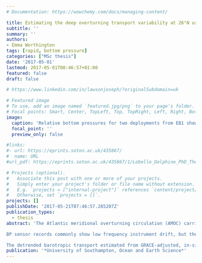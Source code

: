 ```yaml
---
# Documentation: https://wowchemy.com/docs/managing-content/

title: Estimating the deep overturning transport variability at 26°N using bottom pressure recorders
subtitle: ''
summary: ''
authors:
- Emma Worthington
tags: [rapid, bottom pressure]
categories: ["MSc thesis"]
date: '2017-05-01'
lastmod: 2017-05-01T08:46:57+01:00
featured: false
draft: false

# https://www.linkedin.com/in/lawsonjoseph/?originalSubdomain=uk

# Featured image
# To use, add an image named `featured.jpg/png` to your page's folder.
# Focal points: Smart, Center, TopLeft, Top, TopRight, Left, Right, BottomLeft, Bottom, BottomRight.
image:
  caption: 'Relative bottom pressures for two deployments from EB1 showing that instrument drift is typically most severe at the beginning.'
  focal_point: ''
  preview_only: false

#links:
#- url: https://eprints.soton.ac.uk/435867/
#  name: URL
#url_pdf: https://eprints.soton.ac.uk/435867/1/Lobelle_Delphine_PhD_Thesis.pdf

# Projects (optional).
#   Associate this post with one or more of your projects.
#   Simply enter your project's folder or file name without extension.
#   E.g. `projects = ["internal-project"]` references `content/project/deep-learning/index.md`.
#   Otherwise, set `projects = []`.
projects: []
publishDate: '2017-05-21T07:46:57.285207Z'
publication_types: 
  - thesis
abstract: 'The Atlantic meridional overturning circulation (AMOC) carries almost 90% of the approximately 1.3 PW of heat carried poleward by the North Atlantic. The RAPID mooring array at 26oN in the Atlantic has been monitoring the AMOC since 2004, and its measurements suggest that the AMOC is declining in strength. Most of this decline is due to a weakening of the deep southward return flow. When AMOC transport is estimated, the barotropic transport component is not determined from measurements, but is a residual added to the baroclinic and Ekman transports and the Gulf Stream to ensure a zero net flow across the section. This approach was validated using the first year of RAPID data by estimating AMOC transport with the barotropic transport component directly derived from in-situ bottom pressure (BP) measurements, and finding good agreement with the residual method AMOC estimate. This study will use over a decade of RAPID BP data to estimate barotropic transport at 26oN.

BP sensor records commonly show low frequency instrument drift, but the standard method of removal also removes other long period signals. This study used over 10 years of bottom pressure data from both the RAPID array and the Gravity Recovery and Climate Experiment (GRACE) satellite mission, with the GRACE ocean bottom pressure (OBP) data used to remove the instrument drift from the RAPID array BP sensor records, leaving low-frequency signals intact. The GRACE-adjusted in-situ BP data were then used to estimate the barotropic transport variability at 26oN.

The detrended barotropic transport estimated from GRACE-adjusted, in-situ BP data correlated well (r = 0.66, p < 0.01) with the residual calculated during the RAPID AMOC calculation, and the two time series were coherent and in-phase for most periods from 10 to 180 days and longer than one year. However when the time series were not detrended, the 10-year trends were in opposition, with the GRACE-adjusted, in-situ BP-derived barotropic transport showing a strengthening southward flow in contrast to the weakening southward hypsometric compensation. In conclusion, using GRACE data to remove instrument drift from in-situ BP sensors appears effective, and the transport derived from the adjusted BP data provides independent verification for the RAPID AMOC calculations. However the GRACE data may itself contain low-frequency signals that are not removed during processing and cause the observed trend.'
publication: '*University of Southampton, Ocean and Earth Science*'
---
```

